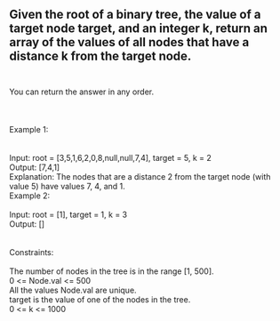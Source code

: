 ## Given the root of a binary tree, the value of a target node target, and an integer k, return an array of the values of all nodes that have a distance k from the target node. <br> <br> 
You can return the answer in any order. <br> <br> <br> <br> 
Example 1: <br> <br> <br> 
Input: root = [3,5,1,6,2,0,8,null,null,7,4], target = 5, k = 2 <br> 
Output: [7,4,1] <br> 
Explanation: The nodes that are a distance 2 from the target node (with value 5) have values 7, 4, and 1. <br> 
Example 2: <br> <br> 
Input: root = [1], target = 1, k = 3 <br> 
Output: [] <br> <br> <br> 
Constraints: <br> <br> 
The number of nodes in the tree is in the range [1, 500]. <br> 
0 <= Node.val <= 500 <br> 
All the values Node.val are unique. <br> 
target is the value of one of the nodes in the tree. <br> 
0 <= k <= 1000 <br> 
